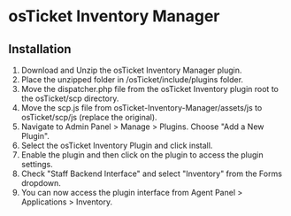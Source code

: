 # osTicket Inventory Manager

## Installation
1. Download and Unzip the osTicket Inventory Manager plugin.
2. Place the unzipped folder in /osTicket/include/plugins folder.
3. Move the dispatcher.php file from the osTicket Inventory plugin root to the osTicket/scp directory.
4. Move the scp.js file from osTicket-Inventory-Manager/assets/js to osTicket/scp/js (replace the original).
5. Navigate to Admin Panel > Manage > Plugins. Choose "Add a New Plugin".
6. Select the osTicket Inventory Plugin and click install.
7. Enable the plugin and then click on the plugin to access the plugin settings.
8. Check "Staff Backend Interface" and select "Inventory" from the Forms dropdown.
9. You can now access the plugin interface from Agent Panel > Applications > Inventory.
